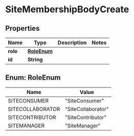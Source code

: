 # SiteMembershipBodyCreate

## Properties
Name | Type | Description | Notes
------------ | ------------- | ------------- | -------------
**role** | [**RoleEnum**](#RoleEnum) |  | 
**id** | **String** |  | 

<a name="RoleEnum"></a>
## Enum: RoleEnum
Name | Value
---- | -----
SITECONSUMER | &quot;SiteConsumer&quot;
SITECOLLABORATOR | &quot;SiteCollaborator&quot;
SITECONTRIBUTOR | &quot;SiteContributor&quot;
SITEMANAGER | &quot;SiteManager&quot;
